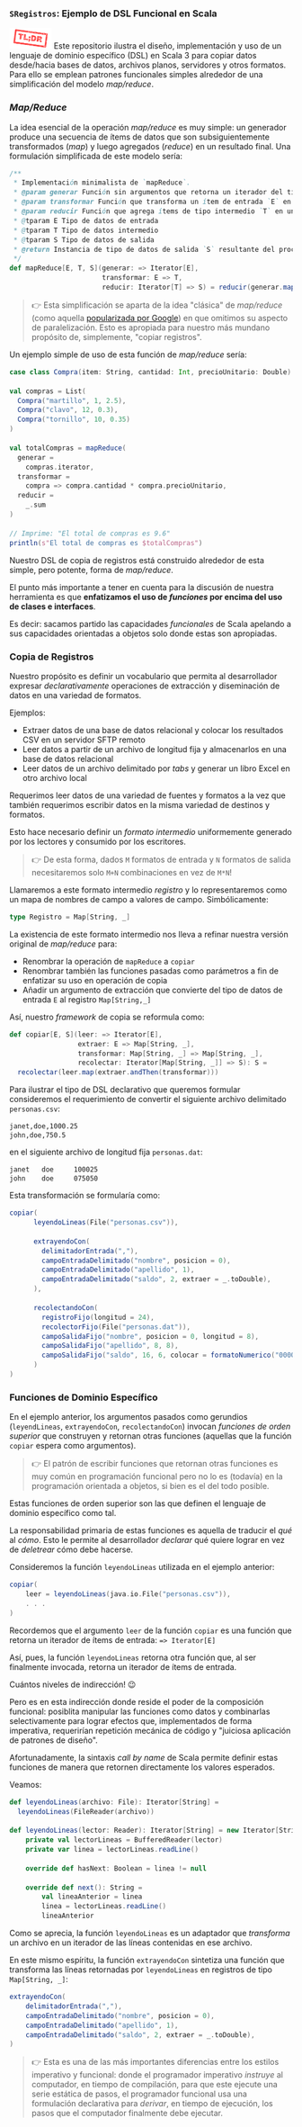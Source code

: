 ### `SRegistros`: Ejemplo de DSL Funcional en Scala

![tl-dr;](docs/img/tl-dr.png)
Este repositorio ilustra el diseño, implementación y uso de un lenguaje de dominio específico (DSL) en Scala 3
para copiar datos desde/hacia bases de datos, archivos planos, servidores y otros formatos.
Para ello se emplean patrones funcionales simples alrededor de una simplificación del modelo _map/reduce_.

### _Map/Reduce_

La idea esencial de la operación _map/reduce_ es muy simple: un generador produce una secuencia de ítems de datos que 
son subsiguientemente transformados (_map_) y luego agregados (_reduce_) en un resultado final. Una formulación 
simplificada de este modelo sería:

```scala
/**
 * Implementación minimalista de `mapReduce`.
 * @param generar Función sin argumentos que retorna un iterador del tipo de entrada `E`
 * @param transformar Función que transforma un ítem de entrada `E` en tipo intermedio `T`
 * @param reducir Función que agrega ítems de tipo intermedio `T` en un único ítem de salida `S`
 * @tparam E Tipo de datos de entrada
 * @tparam T Tipo de datos intermedio
 * @tparam S Tipo de datos de salida
 * @return Instancia de tipo de datos de salida `S` resultante del proceso
 */
def mapReduce[E, T, S](generar: => Iterator[E], 
                       transformar: E => T, 
                       reducir: Iterator[T] => S) = reducir(generar.map(transformar))
```

> 👉 Esta simplificación se aparta de la idea "clásica" de _map/reduce_ 
> (como aquella [popularizada por Google](https://es.wikipedia.org/wiki/MapReduce))
> en que omitimos su aspecto de paralelización.
> Esto es apropiada para nuestro más mundano propósito de, simplemente, "copiar registros".

Un ejemplo simple de uso de esta función de _map/reduce_ sería: 

```scala
case class Compra(item: String, cantidad: Int, precioUnitario: Double)

val compras = List(
  Compra("martillo", 1, 2.5),
  Compra("clavo", 12, 0.3),
  Compra("tornillo", 10, 0.35)
)

val totalCompras = mapReduce(
  generar =
    compras.iterator,
  transformar = 
    compra => compra.cantidad * compra.precioUnitario,
  reducir = 
    _.sum
)

// Imprime: "El total de compras es 9.6"
println(s"El total de compras es $totalCompras")
```

Nuestro DSL de copia de registros está construido alrededor de esta simple, pero potente, forma de _map/reduce_.

El punto más importante a tener en cuenta para la discusión de nuestra herramienta es que 
**enfatizamos el uso de _funciones_ por encima del uso de clases e interfaces**.

Es decir: sacamos partido las capacidades _funcionales_ de Scala apelando a sus capacidades orientadas a objetos 
solo donde estas son apropiadas. 

### Copia de Registros

Nuestro propósito es definir un vocabulario que permita al desarrollador expresar _declarativamente_ operaciones de 
extracción y diseminación de datos en una variedad de formatos.

Ejemplos:

- Extraer datos de una base de datos relacional y colocar los resultados CSV en un servidor SFTP remoto
- Leer datos a partir de un archivo de longitud fija y almacenarlos en una base de datos relacional
- Leer datos de un archivo delimitado por _tabs_ y generar un libro Excel en otro archivo local

Requerimos leer datos de una variedad de fuentes y formatos a la vez que también requerimos escribir datos en la misma 
variedad de destinos y formatos. 

Esto hace necesario definir un _formato intermedio_ uniformemente generado por los lectores y consumido por los 
escritores. 

> 👉 De esta forma, dados `M` formatos de entrada y `N` formatos de salida necesitaremos solo `M+N` combinaciones 
> en vez de `M*N`!

Llamaremos a este formato intermedio _registro_ y lo representaremos como un mapa de nombres de campo a valores de 
campo. Simbólicamente:

```scala
type Registro = Map[String, _]
```

La existencia de este formato intermedio nos lleva a refinar nuestra versión original de _map/reduce_ para:

- Renombrar la operación de `mapReduce` a `copiar`
- Renombrar también las funciones pasadas como parámetros a fin de enfatizar su uso en operación de copia
- Añadir un argumento de extracción que convierte del tipo de datos de entrada `E` al registro `Map[String,_]`

Así, nuestro _framework_ de copia se reformula como:

```scala
def copiar[E, S](leer: => Iterator[E],
                 extraer: E => Map[String, _],
                 transformar: Map[String, _] => Map[String, _],
                 recolectar: Iterator[Map[String, _]] => S): S =
  recolectar(leer.map(extraer.andThen(transformar)))
```

Para ilustrar el tipo de DSL declarativo que queremos formular consideremos el requerimiento de convertir el 
siguiente archivo delimitado `personas.csv`:

```
janet,doe,1000.25
john,doe,750.5
```

en el siguiente archivo de longitud fija `personas.dat`:

```
janet   doe     100025
john    doe     075050
```

Esta transformación se formularía como:

```scala
copiar(
      leyendoLineas(File("personas.csv")),
  
      extrayendoCon(
        delimitadorEntrada(","),
        campoEntradaDelimitado("nombre", posicion = 0),
        campoEntradaDelimitado("apellido", 1),
        campoEntradaDelimitado("saldo", 2, extraer = _.toDouble),
      ),
  
      recolectandoCon(
        registroFijo(longitud = 24),
        recolectorFijo(File("personas.dat")),
        campoSalidaFijo("nombre", posicion = 0, longitud = 8),
        campoSalidaFijo("apellido", 8, 8),
        campoSalidaFijo("saldo", 16, 6, colocar = formatoNumerico("000000", 100))
      )
)
```


### Funciones de Dominio Específico

En el ejemplo anterior, los argumentos pasados como gerundios (`leyendLineas`, `extrayendoCon`, `recolectandoCon`) 
invocan _funciones de orden superior_ que construyen y retornan otras funciones (aquellas que la función `copiar`
espera como argumentos).

> 👉 El patrón de escribir funciones que retornan otras funciones es muy común en programación funcional 
>    pero no lo es (todavía) en la programación orientada a objetos, si bien es el del todo posible.

Estas funciones de orden superior son las que definen el lenguaje de dominio específico como tal. 

La responsabilidad primaria de estas funciones es aquella de traducir el _qué_ al _cómo_. Esto le permite al
desarrollador _declarar_ qué quiere lograr en vez de _deletrear_ cómo debe hacerse.

Consideremos la función `leyendoLineas` utilizada en el ejemplo anterior:

```scala
copiar(
    leer = leyendoLineas(java.io.File("personas.csv")),
    . . .
)
```

Recordemos que el argumento `leer` de la función `copiar` es una función que retorna un iterador de ítems de entrada: 
`=> Iterator[E]`

Así, pues, la función `leyendoLineas` retorna otra función que, al ser finalmente invocada, retorna un iterador de 
ítems de entrada. 

Cuántos niveles de indirección! 😉

Pero es en esta indirección donde reside el poder de la composición funcional: posiblita manipular las funciones como 
datos y combinarlas selectivamente para lograr efectos que, implementados de forma imperativa, requerirían 
repetición mecánica de código y "juiciosa aplicación de patrones de diseño".

Afortunadamente, la sintaxis _call by name_ de Scala permite definir estas funciones de manera que retornen 
directamente los valores esperados.  

Veamos:

```scala
def leyendoLineas(archivo: File): Iterator[String] =
  leyendoLineas(FileReader(archivo))

def leyendoLineas(lector: Reader): Iterator[String] = new Iterator[String] :
    private val lectorLineas = BufferedReader(lector)
    private var linea = lectorLineas.readLine()
    
    override def hasNext: Boolean = linea != null
    
    override def next(): String =
        val lineaAnterior = linea
        linea = lectorLineas.readLine()
        lineaAnterior
```

Como se aprecia, la función `leyendoLineas` es un adaptador que _transforma_ un archivo en un iterador de las líneas 
contenidas en ese archivo.

En este mismo espíritu, la función `extrayendoCon` sintetiza una función que transforma las líneas retornadas por 
`leyendoLineas` en registros de tipo `Map[String, _]`:

```scala
extrayendoCon(
    delimitadorEntrada(","),
    campoEntradaDelimitado("nombre", posicion = 0),
    campoEntradaDelimitado("apellido", 1),
    campoEntradaDelimitado("saldo", 2, extraer = _.toDouble),
)
```

> 👉 Esta es una de las más importantes diferencias entre los estilos imperativo y funcional: 
> donde el programador imperativo _instruye_ al computador, en tiempo de compilación, para que este ejecute una serie 
> estática de pasos,
> el programador funcional usa una formulación declarativa para _derivar_, en tiempo de ejecución, los pasos que el 
> computador finalmente debe ejecutar.




